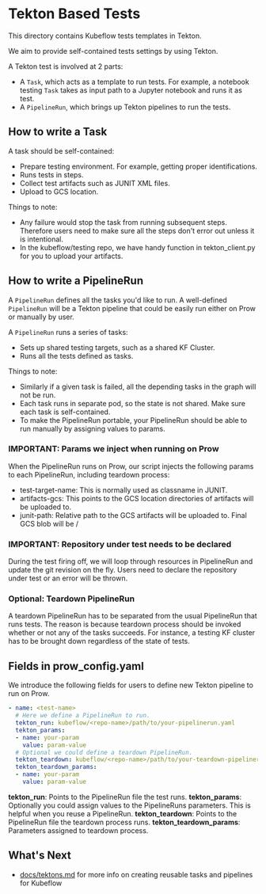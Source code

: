 # Tekton Based Tests

This directory contains Kubeflow tests templates in Tekton.

We aim to provide self-contained tests settings by using Tekton.

A Tekton test is involved at 2 parts:

  * A `Task`, which acts as a template to run tests.  For example, a notebook testing `Task` takes as input path to a Jupyter notebook and runs it as test.
  * A `PipelineRun`, which brings up Tekton pipelines to run the tests.

## How to write a Task

A task should be self-contained:

  * Prepare testing environment. For example, getting proper identifications.
  * Runs tests in steps.
  * Collect test artifacts such as JUNIT XML files.
  * Upload to GCS location.

Things to note:
  * Any failure would stop the task from running subsequent steps. Therefore users need to make sure all the steps don't error out unless it is intentional.
  * In the kubeflow/testing repo, we have handy function in tekton\_client.py for you to upload your artifacts.

## How to write a PipelineRun

A `PipelineRun` defines all the tasks you'd like to run. A well-defined `PipelineRun` will be a Tekton pipeline that could be easily run either on Prow or manually by user.

A `PipelineRun` runs a series of tasks:

  * Sets up shared testing targets, such as a shared KF Cluster.
  * Runs all the tests defined as tasks.

Things to note:
  * Similarly if a given task is failed, all the depending tasks in the graph will not be run.
  * Each task runs in separate pod, so the state is not shared. Make sure each task is self-contained.
  * To make the PipelineRun portable, your PipelineRun should be able to run manually by assigning values to params.

### IMPORTANT: Params we inject when running on Prow

When the PipelineRun runs on Prow, our script injects the following params to each PipelineRun, including teardown process:
  * test-target-name: This is normally used as classname in JUNIT.
  * artifacts-gcs: This points to the GCS location directories of artifacts will be uploaded to.
  * junit-path: Relative path to the GCS artifacts will be uploaded to. Final GCS blob will be <artifacts-gcs>/<junit-path>

### IMPORTANT: Repository under test needs to be declared

During the test firing off, we will loop through resources in PipelineRun and update the git revision on the fly. Users need to declare the repository under test or an error will be thrown.

### Optional: Teardown PipelineRun

A teardown PipelineRun has to be separated from the usual PipelineRun that runs tests. The reason is because teardown process should be invoked whether or not any of the tasks succeeds. For instance, a testing KF cluster has to be brought down regardless of the state of tests.

## Fields in prow\_config.yaml

We introduce the following fields for users to define new Tekton pipeline to run on Prow.

```yaml
- name: <test-name>
  # Here we define a PipelineRun to run.
  tekton_run: kubeflow/<repo-name>/path/to/your-pipelinerun.yaml
  tekton_params:
  - name: your-param
    value: param-value
  # Optional we could define a teardown PipelineRun.
  tekton_teardown: kubeflow/<repo-name>/path/to/your-teardown-pipelinerun.yaml
  tekton_teardown_params:
  - name: your-param
    value: param-value
```

**tekton_run**: Points to the PipelineRun file the test runs.
**tekton_params**: Optionally you could assign values to the PipelineRuns parameters. This is helpful when you reuse a PipelineRun.
**tekton_teardown**: Points to the PipelineRun file the teardown process runs.
**tekton_teardown_params**: Parameters assigned to teardown process.

## What's Next

* [docs/tektons.md](../docs/tekton.md) for more info on creating reusable tasks and pipelines for Kubeflow